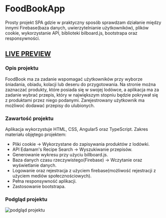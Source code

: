 # FoodBookApp
Prosty projekt SPA gdzie w praktyczny sposób sprawdzam działanie między innymi Firebase(baza danych, uwierzytelnianie użytkowników), plików cookie, wykorzystanie API, biblioteki bilboard.js, bootstrapa oraz responsywności. 
## <a href="https://sirazor.github.io/FoodBookApp/" target="_blank">LIVE PREVIEW</a>

### Opis projektu
FoodBook ma za zadanie wspomagać użytkowników przy wyborze śniadania, obiadu, kolacji lub deseru do przygotowania. Na stronie można zaznaczać produkty, które posiada się w swojej lodówce, a aplikacja ma za zadanie wybrać przepis, który w największym stopniu będzie pokrywał się z produktami przez niego podanymi. Zarejestrowany użytkownik ma możliwoć dodawać przepisy do ulubionych.

### Zawartość projektu
Aplikacja wykorzystuje HTML, CSS, Angular5 oraz TypeScript. Zakres materiału objętego projektem:
  - Pliki cookie -> Wykorzystane do zapisywania produktów z lodówki.
  - API Edamam's Recipe Search -> Wyszukiwanie przepisów.
  - Generowanie wykresu przy użyciu billboard.js.
  - Baza danych czasu rzeczywistego(Firebase) -> Wczytanie oraz wyświetlanie danych.
  - Logowanie oraz rejestracja z użyciem firebase(możliwość rejestracji z użyciem mediów społecznościowych).
  - Pełna responsywność aplikacji.
  - Zastosowanie bootstrapa.
  
 ### Podgląd projektu
![podgląd projektu](https://i.imgur.com/5HGhCNi.gif?raw=true)

